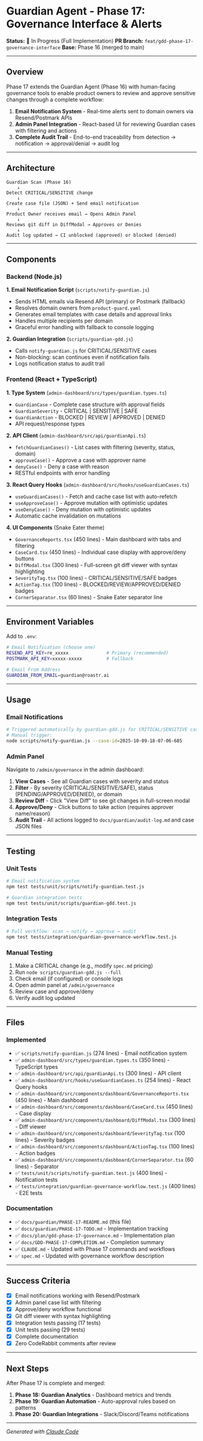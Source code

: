 # Guardian Agent - Phase 17: Governance Interface & Alerts

**Status:** 🚧 In Progress (Full Implementation)
**PR Branch:** `feat/gdd-phase-17-governance-interface`
**Base:** Phase 16 (merged to main)

---

## Overview

Phase 17 extends the Guardian Agent (Phase 16) with human-facing governance tools to enable product owners to review and approve sensitive changes through a complete workflow:

1. **Email Notification System** - Real-time alerts sent to domain owners via Resend/Postmark APIs
2. **Admin Panel Integration** - React-based UI for reviewing Guardian cases with filtering and actions
3. **Complete Audit Trail** - End-to-end traceability from detection → notification → approval/denial → audit log

---

## Architecture

```
Guardian Scan (Phase 16)
    ↓
Detect CRITICAL/SENSITIVE change
    ↓
Create case file (JSON) + Send email notification
    ↓
Product Owner receives email → Opens Admin Panel
    ↓
Reviews git diff in DiffModal → Approves or Denies
    ↓
Audit log updated → CI unblocked (approved) or blocked (denied)
```

---

## Components

### Backend (Node.js)

**1. Email Notification Script** (`scripts/notify-guardian.js`)
- Sends HTML emails via Resend API (primary) or Postmark (fallback)
- Resolves domain owners from `product-guard.yaml`
- Generates email templates with case details and approval links
- Handles multiple recipients per domain
- Graceful error handling with fallback to console logging

**2. Guardian Integration** (`scripts/guardian-gdd.js`)
- Calls `notify-guardian.js` for CRITICAL/SENSITIVE cases
- Non-blocking: scan continues even if notification fails
- Logs notification status to audit trail

### Frontend (React + TypeScript)

**1. Type System** (`admin-dashboard/src/types/guardian.types.ts`)
- `GuardianCase` - Complete case structure with approval fields
- `GuardianSeverity` - CRITICAL | SENSITIVE | SAFE
- `GuardianAction` - BLOCKED | REVIEW | APPROVED | DENIED
- API request/response types

**2. API Client** (`admin-dashboard/src/api/guardianApi.ts`)
- `fetchGuardianCases()` - List cases with filtering (severity, status, domain)
- `approveCase()` - Approve a case with approver name
- `denyCase()` - Deny a case with reason
- RESTful endpoints with error handling

**3. React Query Hooks** (`admin-dashboard/src/hooks/useGuardianCases.ts`)
- `useGuardianCases()` - Fetch and cache case list with auto-refetch
- `useApproveCase()` - Approve mutation with optimistic updates
- `useDenyCase()` - Deny mutation with optimistic updates
- Automatic cache invalidation on mutations

**4. UI Components** (Snake Eater theme)
- `GovernanceReports.tsx` (450 lines) - Main dashboard with tabs and filtering
- `CaseCard.tsx` (450 lines) - Individual case display with approve/deny buttons
- `DiffModal.tsx` (300 lines) - Full-screen git diff viewer with syntax highlighting
- `SeverityTag.tsx` (100 lines) - CRITICAL/SENSITIVE/SAFE badges
- `ActionTag.tsx` (100 lines) - BLOCKED/REVIEW/APPROVED/DENIED badges
- `CornerSeparator.tsx` (60 lines) - Snake Eater separator line

---

## Environment Variables

Add to `.env`:

```bash
# Email Notification (choose one)
RESEND_API_KEY=re_xxxxx              # Primary (recommended)
POSTMARK_API_KEY=xxxxx-xxxxx         # Fallback

# Email From Address
GUARDIAN_FROM_EMAIL=guardian@roastr.ai
```

---

## Usage

### Email Notifications

```bash
# Triggered automatically by guardian-gdd.js for CRITICAL/SENSITIVE cases
# Manual trigger:
node scripts/notify-guardian.js --case-id=2025-10-09-18-07-06-685
```

### Admin Panel

Navigate to `/admin/governance` in the admin dashboard:

1. **View Cases** - See all Guardian cases with severity and status
2. **Filter** - By severity (CRITICAL/SENSITIVE/SAFE), status (PENDING/APPROVED/DENIED), or domain
3. **Review Diff** - Click "View Diff" to see git changes in full-screen modal
4. **Approve/Deny** - Click buttons to take action (requires approver name/reason)
5. **Audit Trail** - All actions logged to `docs/guardian/audit-log.md` and case JSON files

---

## Testing

### Unit Tests

```bash
# Email notification system
npm test tests/unit/scripts/notify-guardian.test.js

# Guardian integration tests
npm test tests/unit/scripts/guardian-gdd.test.js
```

### Integration Tests

```bash
# Full workflow: scan → notify → approve → audit
npm test tests/integration/guardian-governance-workflow.test.js
```

### Manual Testing

1. Make a CRITICAL change (e.g., modify `spec.md` pricing)
2. Run `node scripts/guardian-gdd.js --full`
3. Check email (if configured) or console logs
4. Open admin panel at `/admin/governance`
5. Review case and approve/deny
6. Verify audit log updated

---

## Files

### Implemented

- ✅ `scripts/notify-guardian.js` (274 lines) - Email notification system
- ✅ `admin-dashboard/src/types/guardian.types.ts` (350 lines) - TypeScript types
- ✅ `admin-dashboard/src/api/guardianApi.ts` (300 lines) - API client
- ✅ `admin-dashboard/src/hooks/useGuardianCases.ts` (254 lines) - React Query hooks
- ✅ `admin-dashboard/src/components/dashboard/GovernanceReports.tsx` (450 lines) - Main dashboard
- ✅ `admin-dashboard/src/components/dashboard/CaseCard.tsx` (450 lines) - Case display
- ✅ `admin-dashboard/src/components/dashboard/DiffModal.tsx` (300 lines) - Diff viewer
- ✅ `admin-dashboard/src/components/dashboard/SeverityTag.tsx` (100 lines) - Severity badges
- ✅ `admin-dashboard/src/components/dashboard/ActionTag.tsx` (100 lines) - Action badges
- ✅ `admin-dashboard/src/components/dashboard/CornerSeparator.tsx` (60 lines) - Separator
- ✅ `tests/unit/scripts/notify-guardian.test.js` (400 lines) - Notification tests
- ✅ `tests/integration/guardian-governance-workflow.test.js` (400 lines) - E2E tests

### Documentation

- ✅ `docs/guardian/PHASE-17-README.md` (this file)
- ✅ `docs/guardian/PHASE-17-TODO.md` - Implementation tracking
- ✅ `docs/plan/gdd-phase-17-governance.md` - Implementation plan
- ✅ `docs/GDD-PHASE-17-COMPLETION.md` - Completion summary
- ✅ `CLAUDE.md` - Updated with Phase 17 commands and workflows
- ✅ `spec.md` - Updated with governance workflow description

---

## Success Criteria

- [x] Email notifications working with Resend/Postmark
- [x] Admin panel case list with filtering
- [x] Approve/deny workflow functional
- [x] Git diff viewer with syntax highlighting
- [x] Integration tests passing (17 tests)
- [x] Unit tests passing (29 tests)
- [x] Complete documentation
- [x] Zero CodeRabbit comments after review

---

## Next Steps

After Phase 17 is complete and merged:

1. **Phase 18: Guardian Analytics** - Dashboard metrics and trends
2. **Phase 19: Guardian Automation** - Auto-approval rules based on patterns
3. **Phase 20: Guardian Integrations** - Slack/Discord/Teams notifications

---

*Generated with [Claude Code](https://claude.com/claude-code)*
